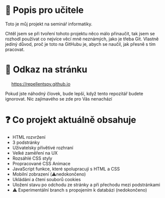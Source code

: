 # 📜 Popis pro učitele
<p>Toto je můj projekt na seminář informatiky. </p>
<p>Chtěl jsem se při tvoření tohoto projektu něco málo přinaučit, tak jsem se rozhodl používat co nejvíce věcí mně neznámých, jako je třeba Git. Vlastně jediný důvod, proč je toto na GitHubu je, abych se naučil, jak přesně s tím pracovat.</p>

# 📎 Odkaz na stránku
[<img src="https://s18955.pcdn.co/wp-content/uploads/2018/02/github.png" height="16" width="16"/>](https://repellentspy.github.io) https://repellentspy.github.io
<p>Pokud jste náhodný človek, bude lepší, když tento repozitář budete ignorovat. Nic zajímavého se zde pro Vás nenachází</p>

# ❓ Co projekt aktuálně obsahuje
<ul>
  <li>HTML rozvržení</li>
  <li>3 podstránky</li>
  <li>Uživatelsky přívětivé rozhraní</li>
  <li>Velké zaměření na UX</li>
  <li>Rozsáhlé CSS styly</li>
  <li>Propracované CSS Animace</li>
  <li>JavaScript funkce, které spolupracují s HTML a CSS</li>
  <li>Mobilní zobrazení (⚠️nedokončeno)</li>
  <li>Ukládání a čtení souborů cookies</li>
  <li>Uložení stavu po odchodu ze stránky a při přechodu mezi podstránkami</li>
  <li>⚠️ Experimentální branch s propojením k databázi (nedokončeno)</li>
</ul>
